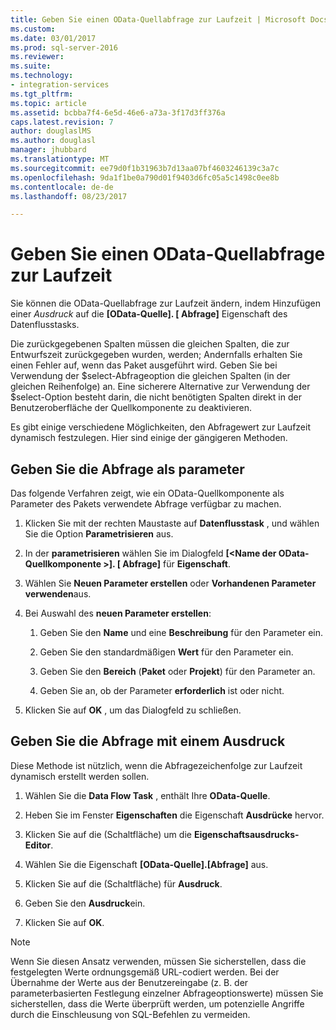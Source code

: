 ```yaml
---
title: Geben Sie einen OData-Quellabfrage zur Laufzeit | Microsoft Docs
ms.custom: 
ms.date: 03/01/2017
ms.prod: sql-server-2016
ms.reviewer: 
ms.suite: 
ms.technology:
- integration-services
ms.tgt_pltfrm: 
ms.topic: article
ms.assetid: bcbba7f4-6e5d-46e6-a73a-3f17d3ff376a
caps.latest.revision: 7
author: douglaslMS
ms.author: douglasl
manager: jhubbard
ms.translationtype: MT
ms.sourcegitcommit: ee79d0f1b31963b7d13aa07bf4603246139c3a7c
ms.openlocfilehash: 9da1f1be0a790d01f9403d6fc05a5c1498c0ee8b
ms.contentlocale: de-de
ms.lasthandoff: 08/23/2017

---
```

# <a name="provide-an-odata-source-query-at-runtime"></a>Geben Sie einen OData-Quellabfrage zur Laufzeit
 Sie können die OData-Quellabfrage zur Laufzeit ändern, indem Hinzufügen einer *Ausdruck* auf die **[OData-Quelle]. [ Abfrage]** Eigenschaft des Datenflusstasks.  
  
 Die zurückgegebenen Spalten müssen die gleichen Spalten, die zur Entwurfszeit zurückgegeben wurden, werden; Andernfalls erhalten Sie einen Fehler auf, wenn das Paket ausgeführt wird. Geben Sie bei Verwendung der $select-Abfrageoption die gleichen Spalten (in der gleichen Reihenfolge) an. Eine sicherere Alternative zur Verwendung der $select-Option besteht darin, die nicht benötigten Spalten direkt in der Benutzeroberfläche der Quellkomponente zu deaktivieren.  
  
 Es gibt einige verschiedene Möglichkeiten, den Abfragewert zur Laufzeit dynamisch festzulegen. Hier sind einige der gängigeren Methoden.  
  
## <a name="provide-the-query-as-a-parameter"></a>Geben Sie die Abfrage als parameter  
 Das folgende Verfahren zeigt, wie ein OData-Quellkomponente als Parameter des Pakets verwendete Abfrage verfügbar zu machen.  
  
1.  Klicken Sie mit der rechten Maustaste auf **Datenflusstask** , und wählen Sie die Option **Parametrisieren** aus.  
  
2.  In der **parametrisieren** wählen Sie im Dialogfeld **[\<Name der OData-Quellkomponente >]. [ Abfrage]** für **Eigenschaft**.  
  
3.  Wählen Sie **Neuen Parameter erstellen** oder **Vorhandenen Parameter verwenden**aus.  
  
4.  Bei Auswahl des **neuen Parameter erstellen**:  
  
    1.  Geben Sie den **Name** und eine **Beschreibung** für den Parameter ein.  
  
    2.  Geben Sie den standardmäßigen **Wert** für den Parameter ein.  
  
    3.  Geben Sie den **Bereich** (**Paket** oder **Projekt**) für den Parameter an.  
  
    4.  Geben Sie an, ob der Parameter **erforderlich** ist oder nicht.  
  
5.  Klicken Sie auf **OK** , um das Dialogfeld zu schließen.  
  
## <a name="provide-the-query-with-an-expression"></a>Geben Sie die Abfrage mit einem Ausdruck
 Diese Methode ist nützlich, wenn die Abfragezeichenfolge zur Laufzeit dynamisch erstellt werden sollen.
  
1.  Wählen Sie die **Data Flow Task** , enthält Ihre **OData-Quelle**.  
  
2.  Heben Sie im Fenster **Eigenschaften** die Eigenschaft **Ausdrücke** hervor.  
  
3.  Klicken Sie auf die (Schaltfläche) um die **Eigenschaftsausdrucks-Editor**.  
  
4.  Wählen Sie die Eigenschaft **[OData-Quelle].[Abfrage]** aus.  
  
5.  Klicken Sie auf die (Schaltfläche) für **Ausdruck**.  
  
6.  Geben Sie den **Ausdruck**ein.  
  
7.  Klicken Sie auf **OK**.  
  
> [!NOTE]  
> Wenn Sie diesen Ansatz verwenden, müssen Sie sicherstellen, dass die festgelegten Werte ordnungsgemäß URL-codiert werden. Bei der Übernahme der Werte aus der Benutzereingabe (z. B. der parameterbasierten Festlegung einzelner Abfrageoptionswerte) müssen Sie sicherstellen, dass die Werte überprüft werden, um potenzielle Angriffe durch die Einschleusung von SQL-Befehlen zu vermeiden.  
  
  
